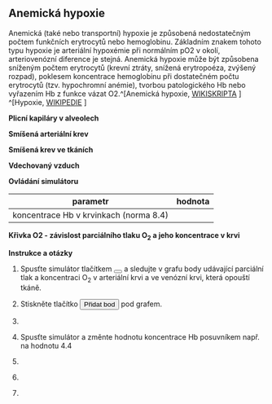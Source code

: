 <style>
img[alt^="image"] {max-width:20px;}
img[alt^="bigimage"] {  max-height:60px}
tbody tr:nth-child(even){background-color:#f1f1f1}
</style>
<h2 class="w3-left w3-margin-right">Anemická hypoxie</h2>

Anemická (také nebo transportní) hypoxie je způsobená nedostatečným počtem funkčních erytrocytů nebo hemoglobinu. Základním znakem tohoto typu hypoxie je arteriální hypoxémie při normálním pO2 v okolí, arteriovenózní diference je stejná. Anemická hypoxie může být způsobena sníženým počtem erytrocytů (krevní ztráty, snížená erytropoéza, zvýšený rozpad), poklesem koncentrace hemoglobinu při dostatečném počtu erytrocytů (tzv. hypochromní anémie), tvorbou patologického Hb nebo vyřazením Hb z funkce vázat O2.^[Anemická hypoxie, [WIKISKRIPTA](https://www.wikiskripta.eu/w/Hypoxie#Anemick.C3.A1_hypoxie) ] ^[Hypoxie, [WIKIPEDIE](https://cs.wikipedia.org/wiki/Hypoxie) ]



<div class="w3-row">
<div class="w3-third">

**Plicní kapiláry v alveolech**
<bdl-chartjs-barplot id="idp11" fromid="idfmi"  refindex="6"  extremelimits="0,1"  normallimits="0,1" responsive="true" labels="SAT" initialdata="0.97"></bdl-chartjs-barplot> 
<bdl-chartjs-barplot  id="idp12"  fromid="idfmi"  refindex="5"  extremelimits="0,150" labels="pO2" normallimits="90,110"  initialdata="94.01"  convertors="1,133.322" responsive="true"></bdl-chartjs-barplot>
<bdl-chartjs-barplot  id="idp13"  fromid="idfmi"  refindex="7"  extremelimits="0,75" labels="pCO2" normallimits="35,45"  initialdata="40"  convertors="1,133.322" responsive="true"></bdl-chartjs-barplot>
<bdl-chartjs-barplot  id="idp14"  fromid="idfmi"  refindex="8"  extremelimits="7,8" labels="pH" normallimits="7.38,7.42"  initialdata="7.4"  convertors="1,1" responsive="true"></bdl-chartjs-barplot>

**Smíšená arteriální krev**
<bdl-chartjs-barplot id="id11" fromid="idfmi"  refindex="1"  extremelimits="0,1"  normallimits="0.93,0.99" responsive="true" labels="SAT" initialdata="0.97"></bdl-chartjs-barplot> 
<bdl-chartjs-barplot  id="id12"  fromid="idfmi"  refindex="0"  extremelimits="0,150" labels="pO2" normallimits="90,110"  initialdata="94.01"  convertors="1,133.322" responsive="true"></bdl-chartjs-barplot>
<bdl-chartjs-barplot  id="id13"  fromid="idfmi"  refindex="10"  extremelimits="0,75" labels="pCO2" normallimits="35,45"  initialdata="40"  convertors="1,133.322" responsive="true"></bdl-chartjs-barplot>
<bdl-chartjs-barplot  id="id14"  fromid="idfmi"  refindex="11"  extremelimits="7,8" labels="pH" normallimits="7.38,7.42"  initialdata="7.4"  convertors="1,1" responsive="true"></bdl-chartjs-barplot>

**Smíšená krev ve tkáních**
<bdl-chartjs-barplot id="idt11" fromid="idfmi"  refindex="1"  extremelimits="0,1"  normallimits="0.5,0.7" responsive="true" labels="SAT" initialdata="0.97"></bdl-chartjs-barplot> 
<bdl-chartjs-barplot  id="idt12"  fromid="idfmi"  refindex="21"  extremelimits="0,150" labels="pO2" normallimits="30,40"  initialdata="94.01"  convertors="1,133.322" responsive="true"></bdl-chartjs-barplot>
<bdl-chartjs-barplot  id="idt13"  fromid="idfmi"  refindex="12"  extremelimits="0,75" labels="pCO2" normallimits="40,55"  initialdata="40"  convertors="1,133.322" responsive="true"></bdl-chartjs-barplot>
<bdl-chartjs-barplot  id="idt14"  fromid="idfmi"  refindex="13"  extremelimits="7,8" labels="pH" normallimits="7.3,7.4"  initialdata="7.4"  convertors="1,1" responsive="true"></bdl-chartjs-barplot>

**Vdechovaný vzduch**

<bdl-chartjs-barplot  id="idt12"  fromid="idfmi"  refindex="16"  extremelimits="0,300" labels="pO2" initialdata="159"  convertors="1,133.322" responsive="true"></bdl-chartjs-barplot>
<bdl-chartjs-barplot  id="idt13"  fromid="idfmi"  refindex="17"  extremelimits="0,75" labels="pCO2" initialdata="0"  convertors="1,133.322" responsive="true"></bdl-chartjs-barplot>

</div>
<div class="w3-third">

**Ovládání simulátoru**

<bdl-fmi id="idfmi" src="Physiolibrary_Fluid_Examples_BloodGasesTransport_BloodyMary.js" fminame="Physiolibrary_Fluid_Examples_BloodGasesTransport_BloodyMary" tolerance="0.000001" starttime="0" fstepsize="1" guid="{9cf9ddee-a4c0-4744-9f83-dc25801100f8}" valuereferences="637536357,905971815,905972513,905972516,905971811,905971620,905971622,905971621,905971619,905971618,637536358,905971812,905972514,905972515,905972512,16777244,100663342,100663343,16777223,637536357,905971832,905972513,905972466" valuelabels="arterial.pO2,arterial.sO2, tissueUnit[1].tissue.pO2, tissueUnit[1].tissue.sO2,arterial.pressure,alveolarUnit[1].pO2,alveolarUnit[1].sO2,alveolarUnit[1].pCO2,alveolarUnit[1].pH,alveolarUnit[1].pressure,arterial.pCO2,tissueUnit[1].tissue.pO2,arterial.pH,tissueUnit[1].tissue.pH,tissueUnit[1].tissue.pressure,Blood_Hb,Air_pO2,Air_pCO2,RR,arterial.pO2,arterial.c[2],tissueUnit[1].tissue.pO2,tissueUnit[1].tissue.c[2]" inputs="id1,16777217,1,1,-272.15;id2,16777216,1000,1;id3,16777252,1,100;id4,16777253,1,1000;id5,100663341,1,100;id6,16777244,1,1,0,f;id7,16777238,1,100,0,f;id8,16777251,1,1,f;id9,16777223,1,60,f;id10,16777224,1,1000,f;id11,16777225,1,1000,t;id12,16777226,1,60000,t" inputlabels="system.T_ambient,system.p_ambient,AirO2,AirCO2,AirN2,Blood_Hb,Hct,Blood_BEox,RR,TV,DV,CO"></bdl-fmi>


| parametr | hodnota |
|----------|---------|
| koncentrace Hb v krvinkach (norma 8.4) | <bdl-range id="id6" title="" min="4.4" max="12" default="8.4" step="0.1" maxlength="5"></bdl-range> |


<bdl-animate-adobe src="AlveolaTK.js" width="404" height="227" name="AlveolaTK" fromid="idfmi"></bdl-animate-adobe>

<bdl-bind2a findex="-1" aname="Alveola_anim" amin="0" amax="99" fmin="0" fmax="1" convertor="Math.sin(x/10)**2"></bdl-bind2a>

**Křivka O2 - závislost parciálního tlaku O<sub>2</sub> a jeho koncentrace v krvi**
<bdl-chartjs-xy-points id="idt12"  fromid="idfmi"  refindex="19" refvalues="4"  labels=",arterialní krev,tkáně," responsive="true" xmin="0" xmax="110" min="0" max="10" convertors="1,133.322;1,1;1,133.322;1,1" atitle="Přidat bod" rtitle="Odebrat bod" xlabel="pO2 [mmHg]" ylabel="cO2 [mmol/l]"></bdl-chartjs-xy-points>

</div>
<div class="w3-third">

**Instrukce a otázky**
<div class="w3-tiny">

1. Spusťte simulátor tlačítkem <button><i class="fa fa-play"></i></button> a sledujte v grafu body udávající parciální tlak a koncentraci O<sub>2</sub> v arteriální krvi a ve venózní krvi, která opouští tkáně. 
3. Stiskněte tlačítko <button>Přidat bod</button> pod grafem.
4. <bdl-quiz question="Zastavte simulátor a odečtěte rozdíl koncentrací O2 v arteriální krvi a ve venózní krvi (najeďte myší na graf a odečtěte hodnoty). Jaký je rozdíl koncentrací (hodnota u symbolu delta)?" answers="2.8 mmol/l|8.28mmol/l|37.2 mmHg" correctoptions="true|false|false" explanations="Ano, toto množství O2 si odeberou buňky z krve|Ne, tato hodnota je absolutní hodnota koncentrace v arteriální krvi|Ne, tato hondota je parciální tlak kyslíku ve tkáních" button="zkontrolovat odpovědi"></bdl-quiz>
 
5. Spusťte simulátor a změnte hodnotu koncentrace Hb posuvníkem např. na hodnotu 4.4
6. <bdl-quiz question="Sledujte v grafu body parciálního tlaku kyslíku v krvi. Co se děje s koncentrací O2 při anemické hypoxii?" answers="koncentrace v arteriální i smíšené krvi v tkáních se snižuje| koncentrace se nemění" correctoptions="true|false" explanations="Ano, v grafu se oba body snižují| Ne." button="zkontrolovat odpovědi"></bdl-quiz>
7. <bdl-quiz question="Zastavte simulaci a odečtěte rozdíl koncentrací O<sub>2</sub> v arteriální krvi a v krvi tkání (najeďte myší) na graf. Jaký je rozdíl koncentrací při anémii?" answers="2.8 mmol/l|8.28mmol/l|37.2 mmHg" correctoptions="true|false|false" explanations="Ano, toto množství O2 si odeberou buňky z krve i při anémii|Ne, toto je absolutní hodnota koncentrace v arteriální krvi|Ne, toto je parciální tlak kyslíku ve tkáních" button="zkontrolovat odpovědi"></bdl-quiz>
8. <bdl-quiz question="Čeho jste si všimli" answers="Rozdíl koncentrací je stejný při anemické hypoxii stejně jako při normálním fyziologickém stavu|Při anemii se sníží odběr kyslíku" correctoptions="true|false" explanations="Ano. Metabolismus mitochondrií bez ohledu na vnější příčiny má stejný odběr kyslíku v případě anemixké hypoxie |Ne v tomto případě. Odběr kyslíku se sníží až při výraznější anémii nebo při jiných typech hypoxie." button="zkontrolovat odpovědi"></bdl-quiz>
</div>

</div>
</div>
